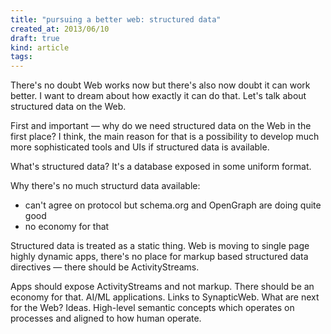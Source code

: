 ```yaml
---
title: "pursuing a better web: structured data"
created_at: 2013/06/10
draft: true
kind: article
tags:
---
```


There's no doubt Web works now but there's also now doubt it can work better. I
want to dream about how exactly it can do that. Let's talk about structured data
on the Web.

First and important — why do we need structured data on the Web in the first
place? I think, the main reason for that is a possibility to develop much more
sophisticated tools and UIs if structured data is available.

What's structured data? It's a database exposed in some uniform format.

Why there's no much structurd data available:

  * can't agree on protocol but schema.org and OpenGraph are doing quite good
  * no economy for that

Structured data is treated as a static thing. Web is moving to single page highly
dynamic apps, there's no place for markup based structured data directives —
there should be ActivityStreams.

Apps should expose ActivityStreams and not markup.
There should be an economy for that.
AI/ML applications.
Links to SynapticWeb.
What are next for the Web? Ideas. High-level semantic concepts which operates on
processes and aligned to how human operate.
